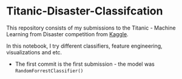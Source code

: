 # Titanic-Disaster-Classifcation

This repository consists of my submissions to the Titanic - Machine Learning from Disaster competition from [Kaggle](https://www.kaggle.com/competitions/titanic/overview).

In this notebook, I try different classifiers, feature engineering, visualizations and etc.

* The first commit is the first submission - the model was `RandomForrestClassifier()`


